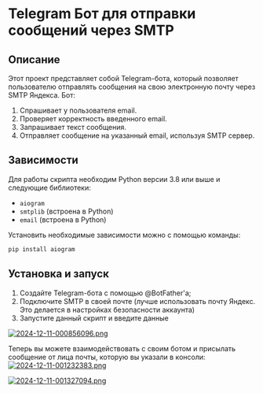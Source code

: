 # Telegram Бот для отправки сообщений через SMTP

## Описание
Этот проект представляет собой Telegram-бота, который позволяет пользователю отправлять сообщения на свою электронную почту через SMTP Яндекса. Бот:
1. Спрашивает у пользователя email.
2. Проверяет корректность введенного email.
3. Запрашивает текст сообщения.
4. Отправляет сообщение на указанный email, используя SMTP сервер.

## Зависимости
Для работы скрипта необходим Python версии 3.8 или выше и следующие библиотеки:
- `aiogram`
- `smtplib` (встроена в Python)
- `email` (встроена в Python)

Установить необходимые зависимости можно с помощью команды:
```bash
pip install aiogram
```
## Установка и запуск
1. Создайте Telegram-бота с помощью @BotFather'а;
2. Подключите SMTP в своей почте (лучше использовать почту Яндекс. Это делается в настройках безопасности аккаунта)
3. Запустите данный скрипт и введите данные

[![2024-12-11-000856096.png](https://i.postimg.cc/RF3QYGgF/2024-12-11-000856096.png)](https://postimg.cc/WFvkFmLL)

Теперь вы можете взаимодействовать с своим ботом и присылать сообщение от лица почты, которую вы указали в консоли:
[![2024-12-11-001232383.png](https://i.postimg.cc/pL4dZZ5k/2024-12-11-001232383.png)](https://postimg.cc/qNc0B2LC)

[![2024-12-11-001327094.png](https://i.postimg.cc/4yWfhbT6/2024-12-11-001327094.png)](https://postimg.cc/N2rq3XFF)
